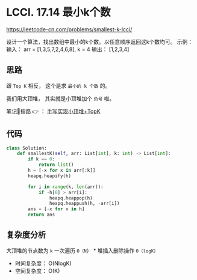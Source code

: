 LCCI. 17.14 最小k个数
====
https://leetcode-cn.com/problems/smallest-k-lcci/

设计一个算法，找出数组中最小的k个数。以任意顺序返回这k个数均可。
示例：
输入： arr = [1,3,5,7,2,4,6,8], k = 4
输出： [1,2,3,4]

## 思路

跟 `Top K` 相反， 这个是求 `最小的 k 个数` 的。

我们用大顶堆， 其实就是小顶堆加个 `负号` 啦。

笔记📒指路 👉 ： [手写实现小顶堆+TopK](https://github.com/PearlCoastal/Leetcode_GitOn/blob/master/Heap/TopK.md)

## 代码
```python
class Solution:
    def smallestK(self, arr: List[int], k: int) -> List[int]:
        if k == 0:
            return list()
        h = [-x for x in arr[:k]]
        heapq.heapify(h)

        for i in range(k, len(arr)):
            if -h[0] > arr[i]:
                heapq.heappop(h)
                heapq.heappush(h, -arr[i])
        ans = [-x for x in h]
        return ans
```

## 复杂度分析
大顶堆的节点数为 `k`
一次遍历 `O（N`） * 堆插入删除操作 `O（logK）`

- 时间复杂度： O(NlogK)
- 空间复杂度： O(K)
